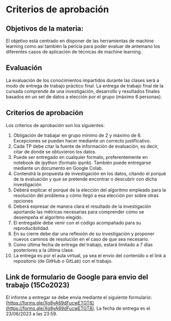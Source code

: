 # Criterios de aprobación

## Objetivos de la materia:

El objetivo está centrado en disponer de las herramientas de machine learning como así también la pericia para poder evaluar de antemano los diferentes casos de aplicación de técnicas de machine learning. 

## Evaluación

La evaluación de los conocimientos impartidos durante las clases será a modo de entrega de trabajo práctico final. La entrega de trabajo final de la cursada comprende de una investigación, desarrollo y resultados finales basados en un set de datos a elección por el grupo (máximo 6 personas). 

## Criterios de aprobación

Los criterios de aprobación son los siguientes:

1. Obligación de trabajar en grupo mínimo de 2 y máximo de 6. Excepciones se pueden hacer mediante un correcto justificativo.
2. Cada TP debe citar la fuente de información de evaluación, es decir, citar de donde se obtuvieron los datos.
3. Puede ser entregado en cualquier formato, preferentemente en notebook de ipython (formato ipynb). También puede entregarse mediante un documento en Google Colab.
4. Contendrá la propuesta de investigación en los datos, citando el porqué de la evaluación y que se pretende encontrar o descubrir con dicha investigación
5. Deberá explicar el porqué de la elección del algoritmo empleado para la resolución del problema y cómo llegó a esa elección por sobre otras opciones
6. Deberá expresar de manera clara el resultado de la investigación aportando las métricas necesarias para comprender cómo se desempeña el algoritmo elegido.
7. El entregable debe venir con el código acompañado para su reproducibilidad. 
8. En su cierre debe dar una reflexión de su investigación y proponer nuevos caminos de resolución en el caso de que sea necesario. 
9. Como última fecha de entrega del trabajo, estará limitado a 7 días posteriores a la última clase.
10. La entrega es por el aula virtual, ya sea el envío del contenido o el link a repositorio (de GitHub o GitLab) con el trabajo.

## Link de formulario de Google para envio del trabajo (15Co2023)

El informe a entregar se debe envia mediante el siguiente formulario: [https://forms.gle/Xg8yA69dFucwETGT8](https://forms.gle/Xg8yA69dFucwETGT8). La fecha de entrega es el 23/06/2023 a las 23:59.

